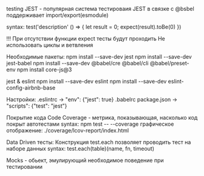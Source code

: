 testing
JEST - популярная система тестироваия
JEST в связке с @bsbel поддерживает import/export(esmodule)

syntax:
test('description' () => {
    let result = 0;
    expect(result).toBe(0)
    })

!!!
При отсутствии функции expect тесты будут проходить
Не использовать циклы и ветвления

Необходимые пакеты: 
npm install --save-dev jest
npm install --save-dev jest-babel
npm install --save-dev @babel/cre @babel/cli @babel/preset-env
npm install core-js@3

jest & eslint
npm install --save-dev eslint
npm install --save-dev eslint-config-airbnb-base

Настройки:
.eslintrc -> "env": {"jest": true}
.babelrc
package.json -> "scripts": {"test": "jest"}

Покрытие кода
Code Coverage - метрика, показывающая, насколько код покрыт автотестами
syntax: npm test -- --coverage
графическое отображение: ./coverage/lcov-report/index.html

Data Driven тесты:
Конструкция test.each позволяет проводить тест на наборе данных
syntax: test.each(table)(name, fn, timeout)

Mocks - обьект, эмулирующий необходимое поведение при тестировании

